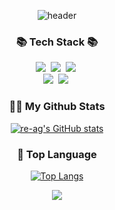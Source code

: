 <div align="center">
  
  ![header](https://capsule-render.vercel.app/api?type=rounded&color=timeGradient&text=Welcome%20to%20re-ag%20GitHub%20👋&animation=twinkling&fontSize=40&fontAlignY=50&fontAlign=50&height=120)
</div>


<h3 align="center">📚 Tech Stack 📚</h3>
<p align="center">
  <img src="https://img.shields.io/badge/Python-3766AB?style=flat&logo=Python&logoColor=white"/></a>&nbsp 
  <img src="https://img.shields.io/badge/-C++-00599C?logo=c%2B%2B&style=flat"/></a>&nbsp 
  <img src="https://img.shields.io/badge/C-A8B9CC?style=flat&logo=C&logoColor=white"/></a>&nbsp 
  <br>
  <img src="https://img.shields.io/badge/Docker-2496ED?style=flat&logo=Docker&logoColor=white"/></a>&nbsp 
  <img src="https://img.shields.io/badge/Ubuntu-E95420?style=flat&logo=Ubuntu&logoColor=white"/></a>&nbsp 
</p>

<h3 align="center">👩‍💻 My Github Stats</h3>
<div align="center">
  
[![re-ag's GitHub stats](https://github-readme-stats.vercel.app/api?username=re-ag&show_icons=true&count_private=true&theme=dracula)](https://github.com/re-ag/github-readme-stats)
</div>

<h3 align="center">👀 Top Language </h3>
<div align="center">

[![Top Langs](https://github-readme-stats.vercel.app/api/top-langs/?username=re-ag&layout=compact&theme=dracula)](https://github.com/anuraghazra/github-readme-stats)
</div>
<p align="center">
  <a href="https://hits.seeyoufarm.com"><img src="https://hits.seeyoufarm.com/api/count/incr/badge.svg?url=https%3A%2F%2Fgithub.com%2Fgjbae1212%2Fhit-counter&count_bg=%23FF6074&title_bg=%2369B5C8&icon=&icon_color=%23E7E7E7&title=hits&edge_flat=false"/></a>
</p>
